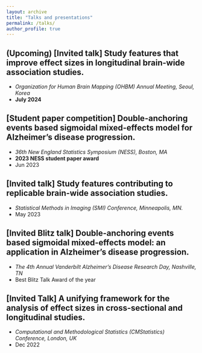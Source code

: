 ```yaml
---
layout: archive
title: "Talks and presentations"
permalink: /talks/
author_profile: true
---
```


## (Upcoming) [Invited talk] Study features that improve effect sizes in longitudinal brain-wide association studies.
* *Organization for Human Brain Mapping (OHBM) Annual Meeting, Seoul, Korea*
* **July 2024**

## [Student paper competition] Double-anchoring events based sigmoidal mixed-effects model for Alzheimer’s disease progression.
* *36th New England Statistics Symposium (NESS), Boston, MA*
* **2023 NESS student paper award**
* Jun 2023

## [Invited talk] Study features contributing to replicable brain-wide association studies.
* *Statistical Methods in Imaging (SMI) Conference, Minneapolis, MN.*
* May 2023

## [Invited Blitz talk] Double-anchoring events based sigmoidal mixed-effects model: an application in Alzheimer’s disease progression.
* *The 4th Annual Vanderbilt Alzheimer’s Disease Research Day, Nashville, TN*
* Best Blitz Talk Award of the year

## [Invited Talk] A unifying framework for the analysis of effect sizes in cross-sectional and longitudinal studies.
* *Computational and Methodological Statistics (CMStatistics) Conference, London, UK*
* Dec 2022

